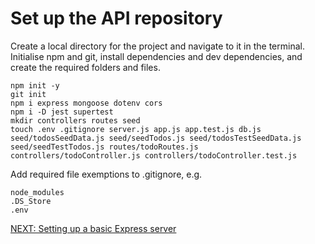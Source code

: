 # Set up the API repository

Create a local directory for the project and navigate to it in the terminal.
Initialise npm and git, install dependencies and dev dependencies, and create the required folders and files.
```
npm init -y
git init
npm i express mongoose dotenv cors
npm i -D jest supertest
mkdir controllers routes seed
touch .env .gitignore server.js app.js app.test.js db.js seed/todosSeedData.js seed/seedTodos.js seed/todosTestSeedData.js seed/seedTestTodos.js routes/todoRoutes.js controllers/todoController.js controllers/todoController.test.js
```
Add required file exemptions to .gitignore, e.g.
```
node_modules
.DS_Store
.env
```
[NEXT: Setting up a basic Express server](3.SettingUpTheExpressServer.md)

[//]: # (TODO work out what needs to be done in terms of setting up seeds for testing anf dev)
[//]: # (TODO at what point does todos_TEST and todos_DEV need to be made?)